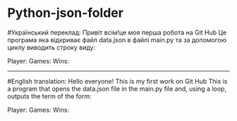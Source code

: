 # Python-json-folder

#Український переклад:
Привіт всім!це моя перша робота на Git Hub
Це програма яка відкриває файл data.json в файлі main.py та за допомогою циклу виводить строку виду:

Player:
Games:
Wins:
___________________________________________________________________________________________________________________________________________________________
#English translation:
Hello everyone! This is my first work on Git Hub
This is a program that opens the data.json file in the main.py file and, using a loop, outputs the term of the form:

Player:
Games:
Wins:
